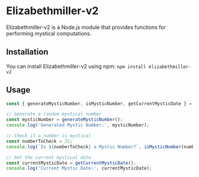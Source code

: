 # Elizabethmiller-v2

Elizabethmiller-v2 is a Node.js module that provides functions for performing mystical computations.

## Installation

You can install Elizabethmiller-v2 using npm: `npm install elizabethmiller-v2`

## Usage
```javascript
const { generateMysticNumber, isMysticNumber, getCurrentMysticDate } = require('mystic-utils');

// Generate a random mystical number
const mysticNumber = generateMysticNumber();
console.log('Generated Mystic Number:', mysticNumber);

// Check if a number is mystical
const numberToCheck = 21;
console.log(`Is ${numberToCheck} a Mystic Number?`, isMysticNumber(numberToCheck));

// Get the current mystical date
const currentMysticDate = getCurrentMysticDate();
console.log('Current Mystic Date:', currentMysticDate);
```